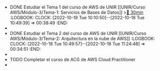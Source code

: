- DONE Estudiar el Tema 1 del curso de AWS de UNIR [[UNIR/Curso AWS/Módulo-3/Tema-1: Servicios de Bases de Datos]] >[🍅 30min](#agenda-pomo://?t=f-1666080674567-1800)
  :LOGBOOK:
  CLOCK: [2022-10-18 Tue 10:10:50]--[2022-10-18 Tue 10:49:39] =>  00:38:49
  :END:
-
- DONE Estudiar el Tema 2 del curso de AWS de UNIR [[UNIR/Curso AWS/Módulo-3/Tema-2: Arquitectura en la nube de AWS]]
  :LOGBOOK:
  CLOCK: [2022-10-18 Tue 10:49:57]--[2022-10-18 Tue 11:24:48] =>  00:34:51
  :END:
-
- TODO Completar el curso de ACG de AWS Cloud Practitioner
-